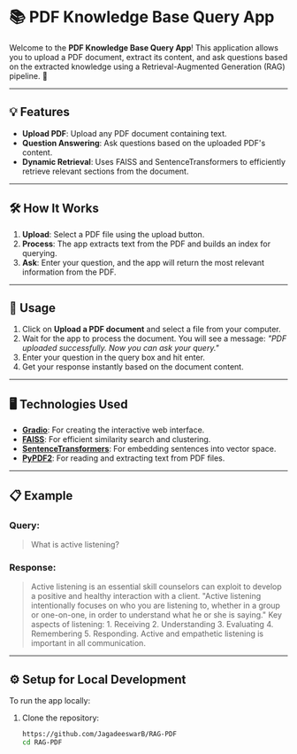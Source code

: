 # 📚 PDF Knowledge Base Query App

Welcome to the **PDF Knowledge Base Query App**! This application allows you to upload a PDF document, extract its content, and ask questions based on the extracted knowledge using a Retrieval-Augmented Generation (RAG) pipeline. 🚀

---

## 💡 Features
- **Upload PDF**: Upload any PDF document containing text.
- **Question Answering**: Ask questions based on the uploaded PDF's content.
- **Dynamic Retrieval**: Uses FAISS and SentenceTransformers to efficiently retrieve relevant sections from the document.

---

## 🛠️ How It Works
1. **Upload**: Select a PDF file using the upload button.
2. **Process**: The app extracts text from the PDF and builds an index for querying.
3. **Ask**: Enter your question, and the app will return the most relevant information from the PDF.

---

## 🚀 Usage
1. Click on **Upload a PDF document** and select a file from your computer.
2. Wait for the app to process the document. You will see a message: *"PDF uploaded successfully. Now you can ask your query."*
3. Enter your question in the query box and hit enter.
4. Get your response instantly based on the document content.

---

## 🖥️ Technologies Used
- **[Gradio](https://gradio.app/)**: For creating the interactive web interface.
- **[FAISS](https://github.com/facebookresearch/faiss)**: For efficient similarity search and clustering.
- **[SentenceTransformers](https://www.sbert.net/)**: For embedding sentences into vector space.
- **[PyPDF2](https://pypdf2.readthedocs.io/)**: For reading and extracting text from PDF files.

---

## 📋 Example
### Query:
> What is active listening?

### Response:
> Active listening is an essential skill counselors can exploit to develop a positive and healthy interaction with a client. "Active listening intentionally focuses on who you are listening to, whether in a group or one-on-one, in order to understand what he or she is saying." Key aspects of listening: 1. Receiving 2. Understanding 3. Evaluating 4. Remembering 5. Responding. Active and empathetic listening is important in all communication.

---

## ⚙️ Setup for Local Development
To run the app locally:
1. Clone the repository:
   ```bash
   https://github.com/JagadeeswarB/RAG-PDF
   cd RAG-PDF
